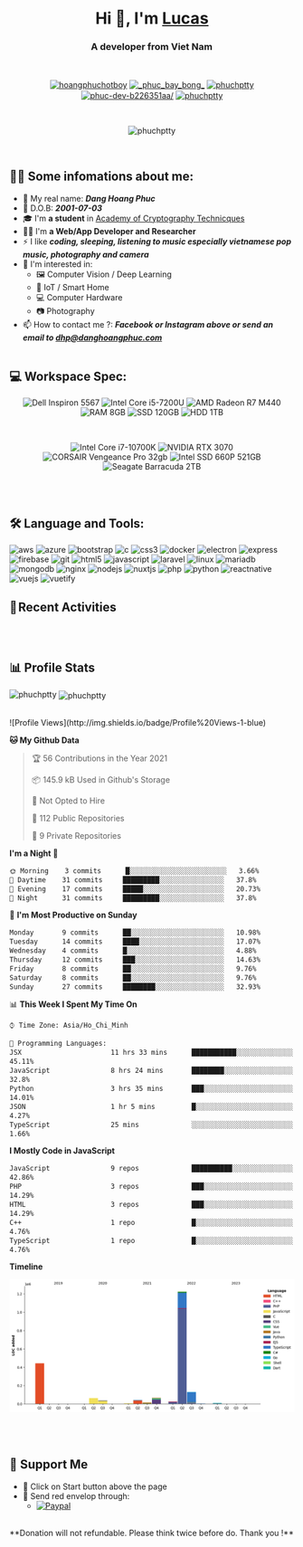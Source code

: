 <h1 align="center">Hi 👋, I'm <a href="https://danghoangphuc.com" target="_blank">Lucas</a></h1>
<h3 align="center">A developer from Viet Nam </h3>
<br>
<p align="center">
	<a href="https://fb.com/hoangphuchotboy" target="blank"><img align="center" src="https://img.icons8.com/color/144/000000/facebook-new.png" alt="hoangphuchotboy" height="30" width="30" /></a>
	<a href="https://instagram.com/_phuc_bay_bong_" target="blank"><img align="center" src="https://img.icons8.com/color/144/000000/instagram-new--v1.png" alt="_phuc_bay_bong_" height="30" width="30" /></a>
	<a href="https://twitter.com/phuchptty" target="blank"><img align="center" src="https://img.icons8.com/color/144/000000/twitter--v2.png" alt="phuchptty" height="30" width="30" /></a>
	<a href="https://linkedin.com/in/phuc-dev-b226351aa/" target="blank"><img align="center" src="https://img.icons8.com/color/144/000000/linkedin.png" alt="phuc-dev-b226351aa/" height="30" width="30" /></a>
	<a href="https://www.hackerrank.com/phuchptty" target="blank"><img align="center" src="https://cdn.jsdelivr.net/npm/simple-icons@3.0.1/icons/hackerrank.svg" alt="phuchptty" height="30" width="30" /></a>
</p>
<br>
<p align="center"> <img src="https://komarev.com/ghpvc/?username=phuchptty" alt="phuchptty" /> </p>
<br>

## 💁‍♂️ Some infomations about me: <br>
- 🧑 My real name: ***Dang Hoang Phuc***
- 🎂 D.O.B: ***2001-07-03***
- 🎓 I'm **a student** in [Academy of Cryptography Technicques](http://actvn.edu.vn/)
- 👷‍♂️ I'm **a Web/App Developer and Researcher**
- ⚡ I like ***coding, sleeping, listening to music especially vietnamese pop music, photography and camera***
- 🙌 I'm interested in:
  - 🖼 Computer Vision / Deep Learning
  - 🏡 IoT / Smart Home
  - 💻 Computer Hardware
  - 📷 Photography
- 📫 How to contact me ?: ***Facebook or Instagram above or send an email to [dhp@danghoangphuc.com](mailto:dhp@danghoangphuc.com)***
<br><br>
## 💻 Workspace Spec:
<p align="center">
	<img src="https://img.shields.io/badge/Dell-Inspiron%205567-%23999999.svg?&style=for-the-badge&logo=dell&logoColor=white" title="Dell Inspiron 5567" alt="Dell Inspiron 5567"/>
	<img src="https://img.shields.io/badge/intel-Core%20i5%207200U-%230071C5.svg?&style=for-the-badge&logo=intel&logoColor=white" title="Intel Core i5-7200U" alt="Intel Core i5-7200U"/>
	<img src="https://img.shields.io/badge/amd-Radeon%20R7%20M440%202GB-%23ED1C24.svg?&style=for-the-badge&logo=amd&logoColor=white" title="AMD Radeon R7 M440" alt="AMD Radeon R7 M440"/>
	<img src="https://img.shields.io/badge/RAM-8GB-yellow.svg?&style=for-the-badge" title="RAM 8GB" alt="RAM 8GB"/>
	<img src="https://img.shields.io/badge/SSD-120GB-%23FEAA2D.svg?&style=for-the-badge" title="SSD 120GB" alt="SSD 120GB"/>
	<img src="https://img.shields.io/badge/HDD-1TB-%23F16061.svg?&style=for-the-badge" title="HDD 1TB" alt="HDD 1TB"/>
</p>
<br>
<p align="center">
	<img src="https://img.shields.io/badge/intel-Core%20i7--10700K-blue?&style=for-the-badge&logo=intel&logoColor=white" title="Intel Core i7-10700K" alt="Intel Core i7-10700K"/>
	<img src="https://img.shields.io/badge/NVIDA-Gefore%20RTX%203070-green?&style=for-the-badge&logo=amd&logoColor=white" title="NVIDIA RTX 3070" alt="NVIDIA RTX 3070"/>
	<img src="https://img.shields.io/badge/Corsair-Vengeance%20PRO%20RGB%2032GB-yellow?&style=for-the-badge" title="CORSAIR Vengeance Pro 32gb" alt="CORSAIR Vengeance Pro 32gb"/>
	<img src="https://img.shields.io/badge/SSD-Intel%20660P%20512GB-blue?&style=for-the-badge" title="Intel SSD 660P 521GB" alt="Intel SSD 660P 521GB"/>
	<img src="https://img.shields.io/badge/HDD-Seagate%20Barracuda%202TB-green?&style=for-the-badge" title="Seagate Barracuda 2TB" alt="Seagate Barracuda 2TB"/>
</p>
<br><br>

## 🛠 Language and Tools: <br>
<!--<code><img src="https://image.flaticon.com/icons/svg/919/919825.svg" width="50px" alt="Nodejs" title="Nodejs"/></code>
<code><img src="https://image.flaticon.com/icons/svg/2721/2721279.svg" width="50px" alt="PHP" title="PHP" /></code>
<code><img src="https://image.flaticon.com/icons/png/512/1183/1183622.png" width="50px" alt="VueJS" title="VueJS" /></code>
<code><img src="https://image.flaticon.com/icons/png/512/1183/1183621.png" width="50px" alt="ReactJS" title="ReactJS" /></code>
<code><img src="https://image.flaticon.com/icons/svg/220/220603.svg" width="50px" alt="Chrome" title="Chrome" /></code>
<code><img src="https://image.flaticon.com/icons/svg/906/906324.svg" width="50px" alt="Visual Studio" title="Visual Studio" /></code>
<code><img src="https://image.flaticon.com/icons/svg/1199/1199128.svg" width="50px" alt="Mysql" title="Mysql" /></code>
<code><img src="https://image.flaticon.com/icons/svg/1199/1199118.svg" width="50px" alt="HTML 5" title="HTML 5" /></code>
<code><img src="https://image.flaticon.com/icons/svg/74/74942.svg" width="50px" alt="Crypto" title="Crypto" /></code>
<code><img src="https://image.flaticon.com/icons/png/512/2729/2729197.png" width="50px" alt="Hardware" title="Hardware" /></code>
<br><br>-->
<p align="left"><img src="https://www.vectorlogo.zone/logos/amazon_aws/amazon_aws-icon.svg" alt="aws" width="40" height="40"/> <img src="https://www.vectorlogo.zone/logos/microsoft_azure/microsoft_azure-icon.svg" alt="azure" width="40" height="40"/> <img src="https://www.vectorlogo.zone/logos/getbootstrap/getbootstrap-icon.svg" alt="bootstrap" width="40" height="40"/> <img src="https://www.vectorlogo.zone/logos/tailwindcss/tailwindcss-icon.svg" alt="c" width="40" height="40"/> <img src="https://www.vectorlogo.zone/logos/netlifyapp_watercss/netlifyapp_watercss-icon.svg" alt="css3" width="40" height="40"/> <img src="https://www.vectorlogo.zone/logos/docker/docker-icon.svg" alt="docker" width="40" height="40"/> <img src="https://www.vectorlogo.zone/logos/electronjs/electronjs-icon.svg" alt="electron" width="40" height="40"/> <img src="https://www.vectorlogo.zone/logos/expressjs/expressjs-ar21.svg" alt="express" width="40" height="40"/> <img src="https://www.vectorlogo.zone/logos/firebase/firebase-icon.svg" alt="firebase" width="40" height="40"/> <img src="https://www.vectorlogo.zone/logos/git-scm/git-scm-icon.svg" alt="git" width="40" height="40"/> <img src="https://www.vectorlogo.zone/logos/w3_html5/w3_html5-icon.svg" alt="html5" width="40" height="40"/> <img src="https://www.vectorlogo.zone/logos/javascript/javascript-vertical.svg" alt="javascript" width="40" height="40"/> <img src="https://www.vectorlogo.zone/logos/laravel/laravel-icon.svg" alt="laravel" width="40" height="40"/> <img src="https://www.vectorlogo.zone/logos/linux/linux-icon.svg" alt="linux" width="40" height="40"/> <img src="https://www.vectorlogo.zone/logos/mariadb/mariadb-icon.svg" alt="mariadb" width="40" height="40"/> <img src="https://www.vectorlogo.zone/logos/mongodb/mongodb-icon.svg" alt="mongodb" width="40" height="40"/> <img src="https://www.vectorlogo.zone/logos/nginx/nginx-icon.svg" alt="nginx" width="40" height="40"/> <img src="https://www.vectorlogo.zone/logos/nodejs/nodejs-icon.svg" alt="nodejs" width="40" height="40"/> <img src="https://www.vectorlogo.zone/logos/nuxtjs/nuxtjs-icon.svg" alt="nuxtjs" width="40" height="40"/> <img src="https://www.vectorlogo.zone/logos/php/php-horizontal.svg" alt="php" width="40" height="40"/> <img src="https://www.vectorlogo.zone/logos/python/python-icon.svg" alt="python" width="40" height="40"/> <img src="https://reactnative.dev/img/header_logo.svg" alt="reactnative" width="40" height="40"/> <img src="https://www.vectorlogo.zone/logos/vuejs/vuejs-icon.svg" alt="vuejs" width="40" height="40"/> <img src="https://seeklogo.com/images/V/vuetify-logo-3BCF73C928-seeklogo.com.png" alt="vuetify" width="40" height="40"/></p>

## 🧲 Recent Activities
<!--START_SECTION:activity-->

<!--END_SECTION:activity-->
<br><br>

## 📊 Profile Stats
<p><img align="left" src="https://github-readme-stats.vercel.app/api/top-langs/?username=phuchptty&layout=compact&hide=html" alt="phuchptty" /></p>

<p>&nbsp;<img align="center" src="https://github-readme-stats.vercel.app/api?username=phuchptty&show_icons=true" alt="phuchptty" /></p>
<br>
<!--START_SECTION:waka-->
![Profile Views](http://img.shields.io/badge/Profile%20Views-1-blue)

**🐱 My Github Data** 

> 🏆 56 Contributions in the Year 2021
 > 
> 📦 145.9 kB Used in Github's Storage 
 > 
> 🚫 Not Opted to Hire
 > 
> 📜 112 Public Repositories 
 > 
> 🔑 9 Private Repositories  
 > 
**I'm a Night 🦉** 

```text
🌞 Morning    3 commits      █░░░░░░░░░░░░░░░░░░░░░░░░   3.66% 
🌆 Daytime    31 commits     █████████░░░░░░░░░░░░░░░░   37.8% 
🌃 Evening    17 commits     █████░░░░░░░░░░░░░░░░░░░░   20.73% 
🌙 Night      31 commits     █████████░░░░░░░░░░░░░░░░   37.8%

```
📅 **I'm Most Productive on Sunday** 

```text
Monday       9 commits      ██░░░░░░░░░░░░░░░░░░░░░░░   10.98% 
Tuesday      14 commits     ████░░░░░░░░░░░░░░░░░░░░░   17.07% 
Wednesday    4 commits      █░░░░░░░░░░░░░░░░░░░░░░░░   4.88% 
Thursday     12 commits     ███░░░░░░░░░░░░░░░░░░░░░░   14.63% 
Friday       8 commits      ██░░░░░░░░░░░░░░░░░░░░░░░   9.76% 
Saturday     8 commits      ██░░░░░░░░░░░░░░░░░░░░░░░   9.76% 
Sunday       27 commits     ████████░░░░░░░░░░░░░░░░░   32.93%

```


📊 **This Week I Spent My Time On** 

```text
⌚︎ Time Zone: Asia/Ho_Chi_Minh

💬 Programming Languages: 
JSX                      11 hrs 33 mins      ███████████░░░░░░░░░░░░░░   45.11% 
JavaScript               8 hrs 24 mins       ████████░░░░░░░░░░░░░░░░░   32.8% 
Python                   3 hrs 35 mins       ███░░░░░░░░░░░░░░░░░░░░░░   14.01% 
JSON                     1 hr 5 mins         █░░░░░░░░░░░░░░░░░░░░░░░░   4.27% 
TypeScript               25 mins             ░░░░░░░░░░░░░░░░░░░░░░░░░   1.66%

```

**I Mostly Code in JavaScript** 

```text
JavaScript               9 repos             ██████████░░░░░░░░░░░░░░░   42.86% 
PHP                      3 repos             ███░░░░░░░░░░░░░░░░░░░░░░   14.29% 
HTML                     3 repos             ███░░░░░░░░░░░░░░░░░░░░░░   14.29% 
C++                      1 repo              █░░░░░░░░░░░░░░░░░░░░░░░░   4.76% 
TypeScript               1 repo              █░░░░░░░░░░░░░░░░░░░░░░░░   4.76%

```


**Timeline**

![Chart not found](https://raw.githubusercontent.com/phuchptty/phuchptty/master/charts/bar_graph.png) 


<!--END_SECTION:waka-->

<br><br>
## 💖 Support Me
- 🌟 Click on Start button above the page
- 🧧 Send red envelop through:
  - [<img src="https://img.shields.io/badge/paypal-%2300457C.svg?&style=for-the-badge&logo=paypal&logoColor=white" title="Paypal" alt="Paypal"/>](https://paypal.me/phuchptty)
<br>
**Donation will not refundable. Please think twice before do. Thank you !**
